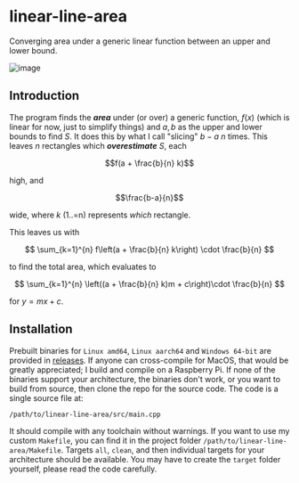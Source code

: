# linear-line-area
Converging area under a generic linear function between an upper and lower bound.

![image](https://github.com/user-attachments/assets/935c9a7b-50dc-4e34-804a-e97d987820fb)

## Introduction
The program finds the **_area_** under (or over) a generic function, $f(x)$ (which is linear for now, just to simplify things) and $a, b$ as the upper and lower bounds to find $S$. It does this by what I call "slicing" $b-a$ $n$ times. This leaves $n$ rectangles which **_overestimate_** $S$, each

$$f(a + \frac{b}{n} k)$$ 

high, and  

$$\frac{b-a}{n}$$

wide, where $k$ (1..=n) represents _which_ rectangle.

This leaves us with

$$
\sum_{k=1}^{n} f\left(a + \frac{b}{n} k\right) \cdot \frac{b}{n}
$$

to find the total area, which evaluates to

$$
\sum_{k=1}^{n} \left((a + \frac{b}{n} k)m + c\right)\cdot \frac{b}{n}
$$

for $y = mx + c$.

## Installation
Prebuilt binaries for `Linux amd64`, `Linux aarch64` and `Windows 64-bit` are provided in [releases](https://github.com/Potato-Development/linear-line-area/releases). If anyone can cross-compile for MacOS, that would be greatly appreciated; I build and compile on a Raspberry Pi.
If none of the binaries support your architecture, the binaries don't work, or you want to build from source, then clone the repo for the source code. The code is a single source file at:

```
/path/to/linear-line-area/src/main.cpp
```

It should compile with any toolchain without warnings. If you want to use my custom `Makefile`, you can find it in the project folder `/path/to/linear-line-area/Makefile`. Targets `all`, `clean`, and then individual targets for your architecture should be available. You may have to create the `target` folder yourself, please read the code carefully.
